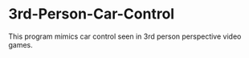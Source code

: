 # 3rd-Person-Car-Control
This program mimics car control seen in 3rd person perspective video games.
